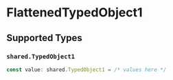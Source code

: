 # FlattenedTypedObject1


## Supported Types

### `shared.TypedObject1`

```typescript
const value: shared.TypedObject1 = /* values here */
```


